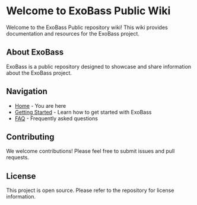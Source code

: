 # Welcome to ExoBass Public Wiki

Welcome to the ExoBass Public repository wiki! This wiki provides documentation and resources for the ExoBass project.

## About ExoBass

ExoBass is a public repository designed to showcase and share information about the ExoBass project.

## Navigation

- [Home](Home.md) - You are here
- [Getting Started](Getting-Started.md) - Learn how to get started with ExoBass
- [FAQ](FAQ.md) - Frequently asked questions

## Contributing

We welcome contributions! Please feel free to submit issues and pull requests.

## License

This project is open source. Please refer to the repository for license information.
